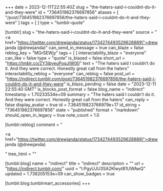 +++
date = 2023-12-11T22:55:40Z
slug = "the-haters-said-i-couldnt-do-it-and-they-were"
id = "736451982376697856"
aliases = [ "/post/736451982376697856/the-haters-said-i-couldnt-do-it-and-they-were" ]
tags = [ ]
type = "tumblr-quote"

[tumblr]
slug = "the-haters-said-i-couldnt-do-it-and-they-were"
source = "<a href=\"https://twitter.com/drewjanda/status/1734274493529628889\">drew janda (@drewjanda)</a>"
can_send_in_message = true
can_blaze = false
reblog_key = "MGrSEWjy"
tags = [ ]
interactability_blaze = "everyone"
can_like = false
type = "quote"
is_blazed = false
short_url = "https://tmblr.co/ZY3jbyeuPoqJiW00"
text = "The haters said I couldn’t do it. And they were correct. Honestly great call from the haters"
interactability_reblog = "everyone"
can_reblog = false
post_url = "https://indirect.tumblr.com/post/736451982376697856/the-haters-said-i-couldnt-do-it-and-they-were"
is_blaze_pending = false
date = "2023-12-11 22:55:40 GMT"
is_blocks_post_format = false
blog_name = "indirect"
timestamp = 1.70233534e+09
summary = "The haters said I couldn’t do it. And they were correct. Honestly great call from the haters"
can_reply = false
display_avatar = true
id = 7.364519823766979e+17
id_string = "736451982376697856"
state = "published"
format = "markdown"
should_open_in_legacy = true
note_count = 1.0

[tumblr.reblog]
comment = "<p><a href=\"https://twitter.com/drewjanda/status/1734274493529628889\">drew janda (@drewjanda)</a></p>"
tree_html = ""

[tumblr.blog]
name = "indirect"
title = "indirect"
description = ""
url = "https://indirect.tumblr.com/"
uuid = "t:PgyUJU3SA2Klwyt81UWAwQ"
updated = 1.738205153e+09
can_show_badges = true

[tumblr.blog.tumblrmart_accessories]
+++
